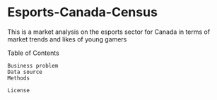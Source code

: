 # Esports-Canada-Census
This is a market analysis on the esports sector for Canada in terms of market trends and likes of young gamers

Table of Contents

    Business problem
    Data source
    Methods
   
    License

